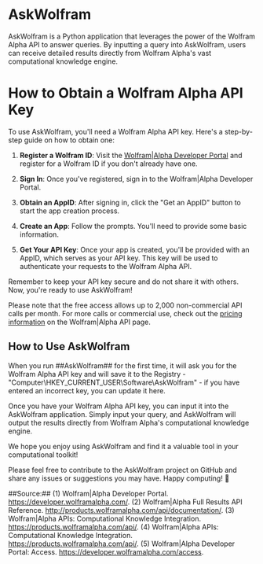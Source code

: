 # AskWolfram

AskWolfram is a Python application that leverages the power of the Wolfram Alpha API to answer queries. By inputting a query into AskWolfram, users can receive detailed results directly from Wolfram Alpha's vast computational knowledge engine.

# How to Obtain a Wolfram Alpha API Key

To use AskWolfram, you'll need a Wolfram Alpha API key. Here's a step-by-step guide on how to obtain one:

1. **Register a Wolfram ID**: Visit the [Wolfram|Alpha Developer Portal](^2^) and register for a Wolfram ID if you don't already have one.

2. **Sign In**: Once you've registered, sign in to the Wolfram|Alpha Developer Portal.

3. **Obtain an AppID**: After signing in, click the "Get an AppID" button to start the app creation process. 

4. **Create an App**: Follow the prompts. You'll need to provide some basic information.

5. **Get Your API Key**: Once your app is created, you'll be provided with an AppID, which serves as your API key. This key will be used to authenticate your requests to the Wolfram Alpha API.

Remember to keep your API key secure and do not share it with others. Now, you're ready to use AskWolfram!

Please note that the free access allows up to 2,000 non-commercial API calls per month. For more calls or commercial use, check out the [pricing information](^1^) on the Wolfram|Alpha API page.

## How to Use AskWolfram

When you run ##AskWolfram## for the first time, it will ask you for the Wolfram Alpha API key and will save it to the Registry - "Computer\HKEY_CURRENT_USER\Software\AskWolfram" - if you have entered an incorrect key, you can update it here.

Once you have your Wolfram Alpha API key, you can input it into the AskWolfram application. Simply input your query, and AskWolfram will output the results directly from Wolfram Alpha's computational knowledge engine.

We hope you enjoy using AskWolfram and find it a valuable tool in your computational toolkit!

Please feel free to contribute to the AskWolfram project on GitHub and share any issues or suggestions you may have. Happy computing! 🚀

##Source:##
(1) Wolfram|Alpha Developer Portal. https://developer.wolframalpha.com/.
(2) Wolfram|Alpha Full Results API Reference. http://products.wolframalpha.com/api/documentation/.
(3) Wolfram|Alpha APIs: Computational Knowledge Integration. https://products.wolframalpha.com/api/.
(4) Wolfram|Alpha APIs: Computational Knowledge Integration. https://products.wolframalpha.com/api/.
(5) Wolfram|Alpha Developer Portal: Access. https://developer.wolframalpha.com/access.

